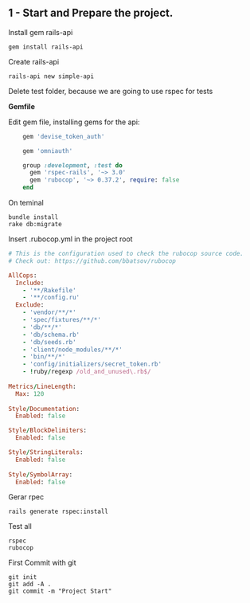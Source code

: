 ## 1 - Start and Prepare the project.

Install gem rails-api

    gem install rails-api


Create rails-api

    rails-api new simple-api
    
Delete test folder, because we are going to use rspec for tests

**Gemfile**

Edit gem file, installing gems for the api:


```ruby
    gem 'devise_token_auth'

    gem 'omniauth'

    group :development, :test do
      gem 'rspec-rails', '~> 3.0'
      gem 'rubocop', '~> 0.37.2', require: false
    end
```

On teminal

    bundle install
    rake db:migrate

Insert .rubocop.yml in the project root

```ruby
# This is the configuration used to check the rubocop source code.
# Check out: https://github.com/bbatsov/rubocop

AllCops:
  Include:
    - '**/Rakefile'
    - '**/config.ru'
  Exclude:
    - 'vendor/**/*'
    - 'spec/fixtures/**/*'
    - 'db/**/*'
    - 'db/schema.rb'
    - 'db/seeds.rb'
    - 'client/node_modules/**/*'
    - 'bin/**/*'
    - 'config/initializers/secret_token.rb'
    - !ruby/regexp /old_and_unused\.rb$/
    
Metrics/LineLength:
  Max: 120
  
Style/Documentation:
  Enabled: false

Style/BlockDelimiters:
  Enabled: false

Style/StringLiterals:
  Enabled: false
  
Style/SymbolArray:
  Enabled: false
```

Gerar rpec 

    rails generate rspec:install

Test all

    rspec
    rubocop

First Commit with git

    git init
    git add -A .
    git commit -m "Project Start"